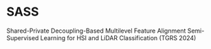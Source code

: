 # SASS
Shared-Private Decoupling-Based Multilevel Feature Alignment Semi-Supervised Learning for HSI and LiDAR Classification (TGRS 2024)
